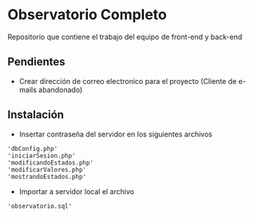 # Observatorio Completo

Repositorio que contiene el trabajo del equipo de front-end y back-end

## Pendientes

* Crear dirección de correo electronico para el proyecto (Cliente de e-mails abandonado)

## Instalación

* Insertar contraseña del servidor en los siguientes archivos

```
'dbConfig.php'
'iniciarSesion.php'
'modificandoEstados.php'
'modificarValores.php'
'mostrandoEstados.php'
```

* Importar a servidor local el archivo

```
'observatorio.sql'
```
